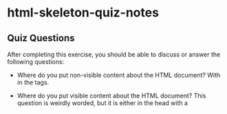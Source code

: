 # html-skeleton-quiz-notes

## Quiz Questions

After completing this exercise, you should be able to discuss or answer the following questions:

- Where do you put non-visible content about the HTML document?
  With in the <head> tags.

- Where do you put visible content about the HTML document?
  This question is weirdly worded, but it is either in the head with a <title> tag, or this is refering to the visible elements which would be within the <body> tags.

- Where do the `<head>` and `<body>` tags go in a valid HTML document?
  Within the <html> tag and <head> goes before <body>.

- What is the purpose of a `<!DOCTYPE>` declaration?
  To tell the browser that this is an html document.

## Notes

All student notes should be written here.

How to write `Code Examples` in markdown

for JS:

```javascript
const data = 'Howdy';
```

for HTML:

```html
<div>
  <p>This is text content</p>
</div>
```

for CSS:

```css
div {
  width: 100%;
}
```
